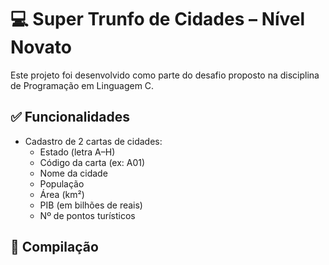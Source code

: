 # 💻 Super Trunfo de Cidades – Nível Novato

Este projeto foi desenvolvido como parte do desafio proposto na disciplina de Programação em Linguagem C.

## ✅ Funcionalidades

- Cadastro de 2 cartas de cidades:
  - Estado (letra A–H)
  - Código da carta (ex: A01)
  - Nome da cidade
  - População
  - Área (km²)
  - PIB (em bilhões de reais)
  - Nº de pontos turísticos

## 🚀 Compilação

